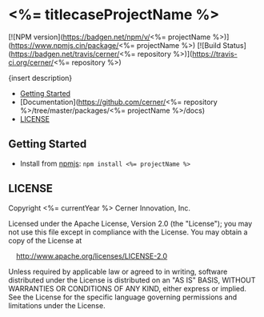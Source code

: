 # <%= titlecaseProjectName %>

[![NPM version](https://badgen.net/npm/v/<%= projectName %>)](https://www.npmjs.cin/package/<%= projectName %>)
[![Build Status](https://badgen.net/travis/cerner/<%= repository %>)](https://travis-ci.org/cerner/<%= repository %>)

{insert description}

- [Getting Started](#getting-started)
- [Documentation](https://github.com/cerner/<%= repository %>/tree/master/packages/<%= projectName %>/docs)
- [LICENSE](#license)

## Getting Started

- Install from [npmjs](https://www.npmjs.com): `npm install <%= projectName %>`

## LICENSE

Copyright <%= currentYear %> Cerner Innovation, Inc.

Licensed under the Apache License, Version 2.0 (the "License"); you may not use this file except in compliance with the License. You may obtain a copy of the License at

&nbsp;&nbsp;&nbsp;&nbsp;http://www.apache.org/licenses/LICENSE-2.0

Unless required by applicable law or agreed to in writing, software distributed under the License is distributed on an "AS IS" BASIS, WITHOUT WARRANTIES OR CONDITIONS OF ANY KIND, either express or implied. See the License for the specific language governing permissions and limitations under the License.
